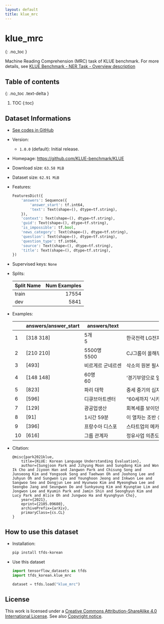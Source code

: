 ```yaml
---
layout: default
title: klue_mrc
---
```


# klue_mrc
{: .no_toc }

Machine Reading Comprehension (MRC) task of KLUE benchmark.
For more details, see [KLUE Benchmark - NER Task - Overview description](https://klue-benchmark.com/tasks/69/overview/description)

## Table of contents
{: .no_toc .text-delta }

1. TOC
{:toc}

## Dataset Informations

* [See codes in GitHub](https://github.com/jeongukjae/tfds-korean/blob/main/tfds_korean/klue_mrc/klue_mrc.py)
* Version:
  * `1.0.0` (default): Initial release.
* Homepage: <https://github.com/KLUE-benchmark/KLUE>
* Download size: `63.58 MiB`
* Dataset size: `62.91 MiB`
* Features:

  ```python
  FeaturesDict({
      'answers': Sequence({
          'answer_start': tf.int64,
          'text': Text(shape=(), dtype=tf.string),
      }),
      'context': Text(shape=(), dtype=tf.string),
      'guid': Text(shape=(), dtype=tf.string),
      'is_impossible': tf.bool,
      'news_category': Text(shape=(), dtype=tf.string),
      'question': Text(shape=(), dtype=tf.string),
      'question_type': tf.int64,
      'source': Text(shape=(), dtype=tf.string),
      'title': Text(shape=(), dtype=tf.string),
  })
  ```

* Supervised keys: `None`
* Splits:

  | Split Name | Num Examples        |
  |------------|--------------------:|
  |train  |17554|
  |dev  |5841|

* Examples:

  | |answers/answer_start|answers/text|context|guid|is_impossible|news_category|question|question_type|source|title|
  |---|---|---|---|---|---|---|---|---|---|---|
  |1|[318 318]|5개<br>5|한국전력 LG전자 효성 두산중공업 포스코 등 박근혜 대통령 중동 순방 경제사절단에 포...|klue-mrc-v1_train_08578|False|기획|MOU 체결 서명식에 참여한 시공업체 개수는?|1|hankyung|날개 다는 중동 비즈니스 ...한전·효성 등 대기업들 사우디 진출 확대|
  |2|[210 210]|5500명<br>5500|CJ그룹이 올해부터 2017년까지 3년 동안 1만4000명의 정규직 신입사원을 채용한...|klue-mrc-v1_train_09718|False|산업섹션|CJ가 2017년에 뽑으려고 하는 목표 신입사원 수는?|1|hankyung|CJ, 3년간 정규직 1만4000명 뽑는다|
  |3|[493]|비르게르 군네르센|삭소의 원본 필사본은 거의 소실되고, 파편 네 개만 남아 있다. 안게르스 파편, 라센...|klue-mrc-v1_train_03248|True||페데르센을 도와준 덴마크 대주교의 이름은?|3|wikipedia|데인인의 사적|
  |4|[148 148]|60명<br>60|‘경기부양으로 일자리를 창출하는 동시에 신성장 동력을 확보해야 한다.’국내 경제전문가...|klue-mrc-v1_train_14101|True|기획|설문조사에 참여한 일본인의 수는?|3|hankyung|새 정부 최우선 과제는 ‘경기부양’ ‘신성장동력 확보’|
  |5|[823]|파리 대학|중세 중기의 십자군 원정을 통해 유럽이 아랍 문화와 접하게 되자 그 곳에 전수되었던 ...|klue-mrc-v1_train_04259|True||1109년에 세워진 영국의 대학은?|3|wikipedia|대학|
  |6|[596]|디큐브아트센터|“60세까지 ‘시카고’ 무대에 오르고 싶어요.”한국 뮤지컬의 ‘자존심’이자 ‘간판’인...|klue-mrc-v1_train_11410|True|문화/TV|남여 주인공의 춤이 주가 되는 작품의 이름은?|3|hankyung|“여죄수 벨마役 60세까지 하고 싶어요”|
  |7|[129]|광공업생산|회복세를 보이던 실물경기가 지난달 하락세로 돌아섰다. 하지만 정부는 1월 설연휴 등에...|klue-mrc-v1_train_07695|False|경제|산업활동동향이 두 달째 하락세인 산업은?|2|hankyung|실물경기 주춤|
  |8|[91]|1시간 59분|이 열차는 조반 선 경유로는 처음으로 나리타 국제 공항을 잇는 열차로, 2007년 1...|klue-mrc-v1_train_04886|True||에어포트 조반의 평균 운행 시간은?|3|wikipedia|에어포트 조반|
  |9|[396]|프랑수아 디스포|스타트업의 메카 실리콘밸리에 창업 인큐베이터를 자처하는 특별한 하숙집이 생겼다. 미국...|klue-mrc-v1_train_14469|True|국제|클라우드 기반 관리 프로그램 사용자는?|3|hankyung|실리콘밸리의 ‘특별한 하숙집’...예비창업자 3600弗 내면 혁신수업·이민설명회|
  |10|[616]|그룹 관계자|정유사업 의존도가 높은 GS그룹이 STX에너지를 인수한다. 앞으로 발전사업 강화를 통...|klue-mrc-v1_train_12169|True|산업섹션|합병 후 회사 내 불협화음이 잦다고 말한 사람은?|3|hankyung|M&A‘오뚝이’ GS … STX에너지 품고 자원개발 가속도|

* Citation:

  ```text
  @misc{park2021klue,
      title={KLUE: Korean Language Understanding Evaluation},
      author={Sungjoon Park and Jihyung Moon and Sungdong Kim and Won Ik Cho and Jiyoon Han and Jangwon Park and Chisung Song and Junseong Kim and Yongsook Song and Taehwan Oh and Joohong Lee and Juhyun Oh and Sungwon Lyu and Younghoon Jeong and Inkwon Lee and Sangwoo Seo and Dongjun Lee and Hyunwoo Kim and Myeonghwa Lee and Seongbo Jang and Seungwon Do and Sunkyoung Kim and Kyungtae Lim and Jongwon Lee and Kyumin Park and Jamin Shin and Seonghyun Kim and Lucy Park and Alice Oh and Jungwoo Ha and Kyunghyun Cho},
      year={2021},
      eprint={2105.09680},
      archivePrefix={arXiv},
      primaryClass={cs.CL}
  }
  ```

## How to use this dataset

* Installation:

  ```sh
  pip install tfds-korean
  ```

* Use this dataset

  ```python
  import tensorflow_datasets as tfds
  import tfds_korean.klue_mrc

  dataset = tfds.load("klue_mrc")
  ```

## License

This work is licensed under a [Creative Commons Attribution-ShareAlike 4.0 International License](http://creativecommons.org/licenses/by-sa/4.0/).
See also [Copyright notice](https://klue-benchmark.com/tasks/69/overview/copyright).

<style> td {white-space: nowrap;} </style>
